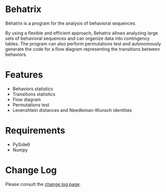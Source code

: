 Behatrix
=======================


Behatrix is a program for the analysis of behavioral sequences.


By using a flexible and efficient approach, Behatrix allows analyzing large sets of behavioral sequences
and can organize data into contingency tables. The program can also perform permutations test and autonomously
generate the code for a flow diagram representing the transitions between behaviors.



# Features


- Behaviors statistics
- Transitions statistics
- Flow diagram
- Permutations test
- Levenshtein distances and Needleman-Wunsch identities



# Requirements


- PySide6
- Numpy



# Change Log

Please consult the [change log page](https://github.com/olivierfriard/behatrix/wiki/revision-history).


